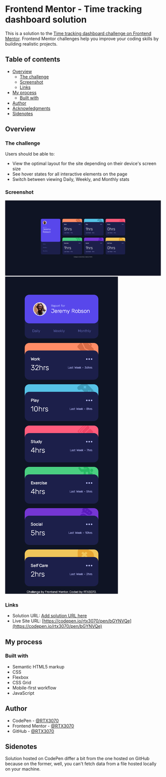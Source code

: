 # Frontend Mentor - Time tracking dashboard solution

This is a solution to the [Time tracking dashboard challenge on Frontend Mentor](https://www.frontendmentor.io/challenges/time-tracking-dashboard-UIQ7167Jw). Frontend Mentor challenges help you improve your coding skills by building realistic projects. 

## Table of contents

- [Overview](#overview)
  - [The challenge](#the-challenge)
  - [Screenshot](#screenshot)
  - [Links](#links)
- [My process](#my-process)
  - [Built with](#built-with)
- [Author](#author)
- [Acknowledgments](#acknowledgments)
- [Sidenotes](#sidenotes)

## Overview

### The challenge

Users should be able to:

- View the optimal layout for the site depending on their device's screen size
- See hover states for all interactive elements on the page
- Switch between viewing Daily, Weekly, and Monthly stats

### Screenshot

![Desktop View](./desktop-view.png)
![Mobile View](./mobile-view.png)

### Links

- Solution URL: [Add solution URL here](https://your-solution-url.com)
- Live Site URL: [https://codepen.io/rtx3070/pen/bGYNVQe](https://codepen.io/rtx3070/pen/bGYNVQe)

## My process

### Built with

- Semantic HTML5 markup
- CSS
- Flexbox
- CSS Grid
- Mobile-first workflow
- JavaScript

## Author

- CodePen - [@RTX3070](https://codepen.io/rtx3070)
- Frontend Mentor - [@RTX3070](https://www.frontendmentor.io/profile/RTX3070)
- GitHub - [@RTX3070](https://github.com/RTX3070)

## Sidenotes

Solution hosted on CodePen differ a bit from the one hosted on GitHub because on the former, well, you can't fetch data from a file hosted locally on your machine.